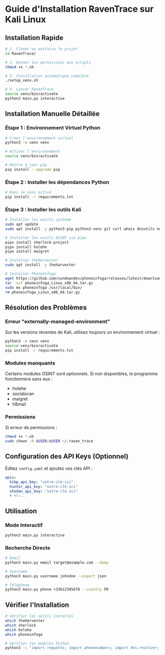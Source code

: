 # Guide d'Installation RavenTrace sur Kali Linux

## Installation Rapide
```bash
# 1. Cloner ou extraire le projet
cd RavenTrace/

# 2. Donner les permissions aux scripts
chmod +x *.sh

# 3. Installation automatique complète
./setup_venv.sh

# 4. Lancer RavenTrace
source venv/bin/activate
python3 main.py interactive
```

## Installation Manuelle Détaillée

### Étape 1 : Environnement Virtuel Python
```bash
# Créer l'environnement virtuel
python3 -m venv venv

# Activer l'environnement
source venv/bin/activate

# Mettre à jour pip
pip install --upgrade pip
```

### Étape 2 : Installer les dépendances Python
```bash
# Dans le venv activé
pip install -r requirements.txt
```

### Étape 3 : Installer les outils Kali
```bash
# Installer les outils système
sudo apt update
sudo apt install -y python3-pip python3-venv git curl whois dnsutils nmap dmitry whatweb pipx

# Installer les outils OSINT via pipx
pipx install sherlock-project
pipx install holehe
pipx install maigret

# Installer theHarvester
sudo apt install -y theharvester

# Installer PhoneInfoga
wget https://github.com/sundowndev/phoneinfoga/releases/latest/download/phoneinfoga_Linux_x86_64.tar.gz
tar -xzf phoneinfoga_Linux_x86_64.tar.gz
sudo mv phoneinfoga /usr/local/bin/
rm phoneinfoga_Linux_x86_64.tar.gz
```

## Résolution des Problèmes

### Erreur "externally-managed-environment"

Sur les versions récentes de Kali, utilisez toujours un environnement virtuel :
```bash
python3 -m venv venv
source venv/bin/activate
pip install -r requirements.txt
```

### Modules manquants

Certains modules OSINT sont optionnels. Si non disponibles, le programme fonctionnera sans eux :
- holehe
- socialscan
- maigret
- h8mail

### Permissions

Si erreur de permissions :
```bash
chmod +x *.sh
sudo chown -R $USER:$USER ~/.raven_trace
```

## Configuration des API Keys (Optionnel)

Éditez `config.yaml` et ajoutez vos clés API :
```yaml
apis:
  hibp_api_key: "votre-clé-ici"
  hunter_api_key: "votre-clé-ici"
  shodan_api_key: "votre-clé-ici"
  # etc...
```

## Utilisation

### Mode Interactif
```bash
python3 main.py interactive
```

### Recherche Directe
```bash
# Email
python3 main.py email target@example.com --deep

# Username
python3 main.py username johndoe --export json

# Téléphone
python3 main.py phone +33612345678 --country FR
```

## Vérifier l'Installation
```bash
# Vérifier les outils installés
which theHarvester
which sherlock
which holehe
which phoneinfoga

# Vérifier les modules Python
python3 -c "import requests; import phonenumbers; import dns.resolver; print('✓ Modules OK')"
```